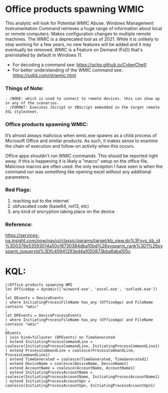 # Office products spawning WMIC
This analytic will look for Potential WMIC Abuse. Windows Management Instrumentation Command retrieves a huge range of information about local or remote computers. Makes configuration changes to multiple remote machines. The WMIC is a deprecated tool as of 2021. While it is unlikely to stop working for a few years, no new features will be added and it may eventually be removed. WMIC is a Feature on Demand (FoD) that's preinstalled by default in Windows 11. 

- For decoding a command see: https://gchq.github.io/CyberChef/
- For better understanding of the WMIC command see: https://ss64.com/nt/wmic.html

### Things of Note: 
    - /NODE: which is used to connect to remote devices. this can show up in any of the scenarios. 
    - /FORMAT: Executes JScript or VBScript embedded in the target remote XSL stylesheet.

### Office products spawning WMIC:
It’s almost always malicious when wmic.exe spawns as a child process of Microsoft Office and similar products. As such, it makes sense to examine the chain of execution and follow-on activity when this occurs.

Office apps shouldn't run WMIC commands. This should be reported right away. if this is happening it is likely a "macro" setup on the office file. Malicious macros are often used. the only exception I have seen is when the command run was something like opening excel without any additional parameters. 

### Red Flags: 
1. reaching out to the internet 
2. obfuscated code (base64, rot13, etc)
3. any kind of encryption taking place on the device

### Reference:
https://services-na.insight.com/now/nav/ui/classic/params/target/kb_view.do%3Fsys_kb_id%3D0376e53593014a50cf8730384dba10bd%26sysparm_rank%3D1%26sysparm_tsqueryId%3Dfc40941293ed4a1050873bba6aba105c

# KQL:
```kql
//Office products spawning WMI
let OfficeApp = dynamic(['winword.exe', 'excel.exe', 'outlook.exe'])
;
let DEvents = DeviceEvents
| where InitiatingProcessFileName has_any (OfficeApp) and FileName contains "wmic"
;
let DPEvents = DeviceProcessEvents
| where InitiatingProcessFileName has_any (OfficeApp) and FileName contains "wmic"
;
DEvents
| join kind=fullouter (DPEvents) on TimeGenerated
| extend InitiatingProcessCommandLine = coalesce(InitiatingProcessCommandLine, InitiatingProcessCommandLine1)
| extend ProcessCommandLine = coalesce(ProcessCommandLine, ProcessCommandLine1)
| extend TimeGenerated = coalesce(TimeGenerated, TimeGenerated1)
| extend DeviceName = coalesce(DeviceName, DeviceName1)
| extend AccountName = coalesce(AccountName, AccountName1)
| extend InitiatingProcessAccountName = coalesce(InitiatingProcessAccountName, InitiatingProcessAccountName1)
| extend InitiatingProcessAccountUpn = coalesce(InitiatingProcessAccountUpn, InitiatingProcessAccountUpn1)
```
